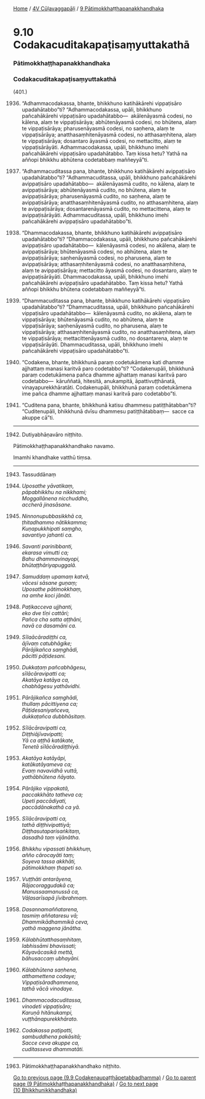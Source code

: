 
[Home](/) / [4V Cūḷavaggapāḷi](../../4V.md) / [9 Pātimokkhaṭṭhapanakkhandhaka](../9.md)

# 9.10 Codakacuditakapaṭisaṃyuttakathā

### Pātimokkhaṭṭhapanakkhandhaka

### Codakacuditakapaṭisaṃyuttakathā

(401.)

1936. “Adhammacodakassa, bhante, bhikkhuno katihākārehi vippaṭisāro upadahātabbo”ti? “Adhammacodakassa, upāli, bhikkhuno pañcahākārehi vippaṭisāro upadahātabbo—  akālenāyasmā codesi, no kālena, alaṃ te vippaṭisārāya; abhūtenāyasmā codesi, no bhūtena, alaṃ te vippaṭisārāya; pharusenāyasmā codesi, no saṇhena, alaṃ te vippaṭisārāya; anatthasaṃhitenāyasmā codesi, no atthasaṃhitena, alaṃ te vippaṭisārāya; dosantaro āyasmā codesi, no mettacitto, alaṃ te vippaṭisārāyāti. Adhammacodakassa, upāli, bhikkhuno imehi pañcahākārehi vippaṭisāro upadahātabbo. Taṃ kissa hetu? Yathā na aññopi bhikkhu abhūtena codetabbaṃ maññeyyā”ti.

1937. “Adhammacuditassa pana, bhante, bhikkhuno katihākārehi avippaṭisāro upadahātabbo”ti? “Adhammacuditassa, upāli, bhikkhuno pañcahākārehi avippaṭisāro upadahātabbo—  akālenāyasmā cudito, no kālena, alaṃ te avippaṭisārāya; abhūtenāyasmā cudito, no bhūtena, alaṃ te avippaṭisārāya; pharusenāyasmā cudito, no saṇhena, alaṃ te avippaṭisārāya; anatthasaṃhitenāyasmā cudito, no atthasaṃhitena, alaṃ te avippaṭisārāya; dosantarenāyasmā cudito, no mettacittena, alaṃ te avippaṭisārāyāti. Adhammacuditassa, upāli, bhikkhuno imehi pañcahākārehi avippaṭisāro upadahātabbo”ti.

1938. “Dhammacodakassa, bhante, bhikkhuno katihākārehi avippaṭisāro upadahātabbo”ti? “Dhammacodakassa, upāli, bhikkhuno pañcahākārehi avippaṭisāro upadahātabbo—  kālenāyasmā codesi, no akālena, alaṃ te avippaṭisārāya; bhūtenāyasmā codesi, no abhūtena, alaṃ te avippaṭisārāya; saṇhenāyasmā codesi, no pharusena, alaṃ te avippaṭisārāya; atthasaṃhitenāyasmā codesi, no anatthasaṃhitena, alaṃ te avippaṭisārāya; mettacitto āyasmā codesi, no dosantaro, alaṃ te avippaṭisārāyāti. Dhammacodakassa, upāli, bhikkhuno imehi pañcahākārehi avippaṭisāro upadahātabbo. Taṃ kissa hetu? Yathā aññopi bhikkhu bhūtena codetabbaṃ maññeyyā”ti.

1939. “Dhammacuditassa pana, bhante, bhikkhuno katihākārehi vippaṭisāro upadahātabbo”ti? “Dhammacuditassa, upāli, bhikkhuno pañcahākārehi vippaṭisāro upadahātabbo—  kālenāyasmā cudito, no akālena, alaṃ te vippaṭisārāya; bhūtenāyasmā cudito, no abhūtena, alaṃ te vippaṭisārāya; saṇhenāyasmā cudito, no pharusena, alaṃ te vippaṭisārāya; atthasaṃhitenāyasmā cudito, no anatthasaṃhitena, alaṃ te vippaṭisārāya; mettacittenāyasmā cudito, no dosantarena, alaṃ te vippaṭisārāyāti. Dhammacuditassa, upāli, bhikkhuno imehi pañcahākārehi vippaṭisāro upadahātabbo”ti.

1940. “Codakena, bhante, bhikkhunā paraṃ codetukāmena kati dhamme ajjhattaṃ manasi karitvā paro codetabbo”ti? “Codakenupāli, bhikkhunā paraṃ codetukāmena pañca dhamme ajjhattaṃ manasi karitvā paro codetabbo—  kāruññatā, hitesitā, anukampitā, āpattivuṭṭhānatā, vinayapurekkhāratāti. Codakenupāli, bhikkhunā paraṃ codetukāmena ime pañca dhamme ajjhattaṃ manasi karitvā paro codetabbo”ti.

1941. “Cuditena pana, bhante, bhikkhunā katisu dhammesu patiṭṭhātabban”ti? “Cuditenupāli, bhikkhunā dvīsu dhammesu patiṭṭhātabbaṃ—  sacce ca akuppe cā”ti.

---

1942. Dutiyabhāṇavāro niṭṭhito.

  
Pātimokkhaṭṭhapanakkhandhako navamo.

  
Imamhi khandhake vatthū tiṃsa.



---

1943. Tassuddānaṃ



1944. _Uposathe yāvatikaṃ,_  
_pāpabhikkhu na nikkhami;_  
_Moggallānena nicchuddho,_  
_accherā jinasāsane._  


1945. _Ninnonupubbasikkhā ca,_  
_ṭhitadhammo nātikkamma;_  
_Kuṇapukkhipati saṃgho,_  
_savantiyo jahanti ca._  


1946. _Savanti parinibbanti,_  
_ekarasa vimutti ca;_  
_Bahu dhammavinayopi,_  
_bhūtaṭṭhāriyapuggalā._  


1947. _Samuddaṃ upamaṃ katvā,_  
_vācesi sāsane guṇaṃ;_  
_Uposathe pātimokkhaṃ,_  
_na amhe koci jānāti._  


1948. _Paṭikacceva ujjhanti,_  
_eko dve tīṇi cattāri;_  
_Pañca cha satta aṭṭhāni,_  
_navā ca dasamāni ca._  


1949. _Sīlaācāradiṭṭhi ca,_  
_ājīvaṃ catubhāgike;_  
_Pārājikañca saṃghādi,_  
_pācitti pāṭidesani._  


1950. _Dukkaṭaṃ pañcabhāgesu,_  
_sīlācāravipatti ca;_  
_Akatāya katāya ca,_  
_chabhāgesu yathāvidhi._  


1951. _Pārājikañca saṃghādi,_  
_thullaṃ pācittiyena ca;_  
_Pāṭidesaniyañceva,_  
_dukkaṭañca dubbhāsitaṃ._  


1952. _Sīlācāravipatti ca,_  
_Diṭṭhiājīvavipatti;_  
_Yā ca aṭṭhā katākate,_  
_Tenetā sīlācāradiṭṭhiyā._  


1953. _Akatāya katāyāpi,_  
_katākatāyameva ca;_  
_Evaṃ navavidhā vuttā,_  
_yathābhūtena ñāyato._  


1954. _Pārājiko vippakatā,_  
_paccakkhāto tatheva ca;_  
_Upeti paccādiyati,_  
_paccādānakathā ca yā._  


1955. _Sīlācāravipatti ca,_  
_tathā diṭṭhivipattiyā;_  
_Diṭṭhasutaparisaṅkitaṃ,_  
_dasadhā taṃ vijānātha._  


1956. _Bhikkhu vipassati bhikkhuṃ,_  
_añño cārocayāti taṃ;_  
_Soyeva tassa akkhāti,_  
_pātimokkhaṃ ṭhapeti so._  


1957. _Vuṭṭhāti antarāyena,_  
_Rājacoraggudakā ca;_  
_Manussaamanussā ca,_  
_Vāḷasarīsapā jīvibrahmaṃ._  


1958. _Dasannamaññatarena,_  
_tasmiṃ aññataresu vā;_  
_Dhammikādhammikā ceva,_  
_yathā maggena jānātha._  


1959. _Kālabhūtatthasaṃhitaṃ,_  
_labhissāmi bhavissati;_  
_Kāyavācasikā mettā,_  
_bāhusaccaṃ ubhayāni._  


1960. _Kālabhūtena saṇhena,_  
_atthamettena codaye;_  
_Vippaṭisāradhammena,_  
_tathā vācā vinodaye._  


1961. _Dhammacodacuditassa,_  
_vinodeti vippaṭisāro;_  
_Karuṇā hitānukampi,_  
_vuṭṭhānapurekkhārato._  


1962. _Codakassa paṭipatti,_  
_sambuddhena pakāsitā;_  
_Sacce ceva akuppe ca,_  
_cuditasseva dhammatāti._  


---

1963. Pātimokkhaṭṭhapanakkhandhako niṭṭhito.



[Go to previous page (9.9 Codakenaupaṭṭhāpetabbadhamma)](9.9.md) / [Go to parent page (9 Pātimokkhaṭṭhapanakkhandhaka)](../9.md) / [Go to next page (10 Bhikkhunikkhandhaka)](../10.md)


